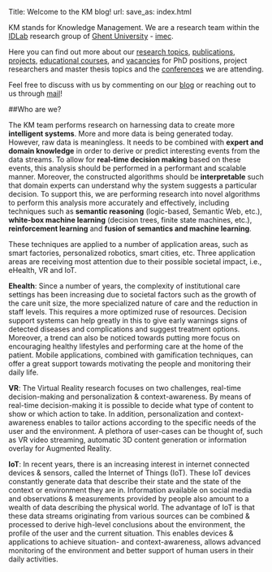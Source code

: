Title: Welcome to the KM blog!
url: 
save_as: index.html

KM stands for Knowledge Management. We are a research team within the [IDLab](https://www.ugent.be/ea/idlab/en) research group of [Ghent University](https://www.ugent.be/en) - [imec](https://www.imec-int.com/en/home). 

Here you can find out more about our [research topics](./blog.html), [publications](./publications.html), [projects](./about.html), [educational courses](./about.html), and [vacancies](./about.html) for PhD positions, project researchers and master thesis topics and the [conferences](./conferences.html) we are attending.

Feel free to discuss with us by commenting on our [blog](./blog.html) or reaching out to us through [mail](./contact.html)! 

##Who are we?

The KM team performs research on harnessing data to create more **intelligent systems**.  More and more data is being generated today. However, raw data is meaningless. It needs to be combined with **expert and domain knowledge** in order to derive or predict interesting events from the data streams. To allow for **real-time decision making** based on  these events, this analysis should be performed in a performant and scalable manner. Moreover, the constructed algorithms should be **interpretable** such that domain experts can understand why the system suggests a particular decision. To support this, we are  performing research into novel algorithms to perform this analysis more accurately and effectively, including techniques such as **semantic reasoning** (logic-based, Semantic Web, etc.), **white-box machine learning** (decision trees, finite state machines, etc.), **reinforcement learning** and **fusion of semantics and machine learning**. 

These techniques are applied to a number of application areas, such as smart factories, personalized robotics, smart cities, etc. Three application areas are receiving most attention due to their possible societal impact, i.e., eHealth, VR and IoT.

**Ehealth**: Since a number of years, the complexity of institutional care settings has been increasing due to societal factors such as the growth of the care unit size, the more specialized nature of care and the reduction in staff levels. This requires a more optimized ruse of resources. Decision support systems can help greatly in this to give early warnings signs of detected diseases and complications and suggest treatment options. Moreover, a trend can also be noticed towards putting more focus on encouraging healthy lifestyles and performing care at the home of the patient. Mobile applications, combined with gamification techniques, can offer a great support towards motivating the people and monitoring their daily life. 

**VR**: The Virtual Reality research focuses on two challenges, real-time decision-making and personalization & context-awareness. By means of real-time decision-making it is possible to decide what type of content to show or which action to take. In addition, personalization and context-awareness enables to tailor actions according to the specific needs of the user and the environment. A plethora of user-cases can be thought of, such as VR video streaming, automatic 3D content generation or information overlay for Augmented Reality.

**IoT**: In recent years, there is an increasing interest in internet connected devices & sensors, called the Internet of Things (IoT). These IoT devices constantly generate data that describe their state and the state of the context or environment they are in. Information available on social media and observations & measurements provided by people also amount to a wealth of data describing the physical world. The advantage of IoT is that these data streams originating from various sources can be combined & processed to derive high-level conclusions about the environment, the profile of the user and the current situation. This enables devices & applications to achieve situation- and context-awareness, allows advanced monitoring of the environment and better support of human users in their daily activities.
